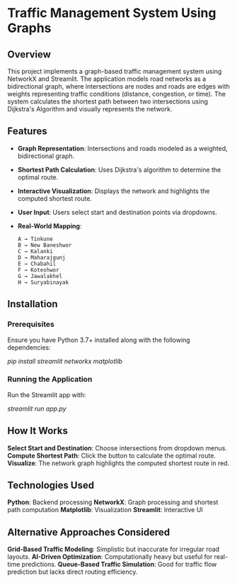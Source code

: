 # Traffic Management System Using Graphs

## Overview
This project implements a graph-based traffic management system using NetworkX and Streamlit. The application models road networks as a bidirectional graph, where intersections are nodes and roads are edges with weights representing traffic conditions (distance, congestion, or time). The system calculates the shortest path between two intersections using Dijkstra's Algorithm and visually represents the network.

## Features
- **Graph Representation**: Intersections and roads modeled as a weighted, bidirectional graph.
- **Shortest Path Calculation**: Uses Dijkstra's algorithm to determine the optimal route.
- **Interactive Visualization**: Displays the network and highlights the computed shortest route.
- **User Input**: Users select start and destination points via dropdowns.
- **Real-World Mapping**:

      A → Tinkune
      B → New Baneshwor
      C → Kalanki
      D → Maharajgunj
      E → Chabahil
      F → Koteshwor
      G → Jawalakhel
      H → Suryabinayak

## Installation
### Prerequisites
Ensure you have Python 3.7+ installed along with the following dependencies:

_pip install streamlit networkx matplotlib_

### Running the Application
Run the Streamlit app with:

_streamlit run app.py_

## How It Works
**Select Start and Destination**: Choose intersections from dropdown menus.
**Compute Shortest Path**: Click the button to calculate the optimal route.
**Visualize**: The network graph highlights the computed shortest route in red.

## Technologies Used
**Python**: Backend processing
**NetworkX**: Graph processing and shortest path computation
**Matplotlib**: Visualization
**Streamlit**: Interactive UI

## Alternative Approaches Considered
**Grid-Based Traffic Modeling**: Simplistic but inaccurate for irregular road layouts.
**AI-Driven Optimization**: Computationally heavy but useful for real-time predictions.
**Queue-Based Traffic Simulation**: Good for traffic flow prediction but lacks direct routing efficiency.
